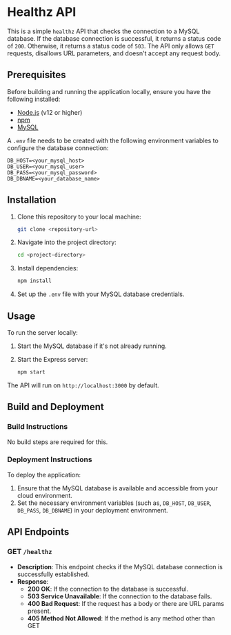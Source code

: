 # Healthz API

This is a simple `healthz` API that checks the connection to a MySQL database. If the database connection is successful, it returns a status code of `200`. Otherwise, it returns a status code of `503`. The API only allows `GET` requests, disallows URL parameters, and doesn't accept any request body.

## Prerequisites

Before building and running the application locally, ensure you have the following installed:

- [Node.js](https://nodejs.org/en/download/) (v12 or higher)
- [npm](https://www.npmjs.com/get-npm)
- [MySQL](https://dev.mysql.com/downloads/mysql/)

A `.env` file needs to be created with the following environment variables to configure the database connection:

```
DB_HOST=<your_mysql_host>
DB_USER=<your_mysql_user>
DB_PASS=<your_mysql_password>
DB_DBNAME=<your_database_name>
```

## Installation

1. Clone this repository to your local machine:

    ```bash
    git clone <repository-url>
    ```

2. Navigate into the project directory:

    ```bash
    cd <project-directory>
    ```

3. Install dependencies:

    ```bash
    npm install
    ```

4. Set up the `.env` file with your MySQL database credentials.

## Usage

To run the server locally:

1. Start the MySQL database if it's not already running.

2. Start the Express server:

    ```bash
    npm start
    ```

The API will run on `http://localhost:3000` by default.

## Build and Deployment

### Build Instructions

No build steps are required for this.

### Deployment Instructions

To deploy the application:

1. Ensure that the MySQL database is available and accessible from your cloud environment.
2. Set the necessary environment variables (such as, `DB_HOST`, `DB_USER`, `DB_PASS`, `DB_DBNAME`) in your deployment environment.

## API Endpoints

### GET `/healthz`

- **Description**: This endpoint checks if the MySQL database connection is successfully established.
- **Response**:
  - **200 OK**: If the connection to the database is successful.
  - **503 Service Unavailable**: If the connection to the database fails.
  - **400 Bad Request**: If the request has a body or there are URL params present.
  - **405 Method Not Allowed**: If the method is any method other than GET